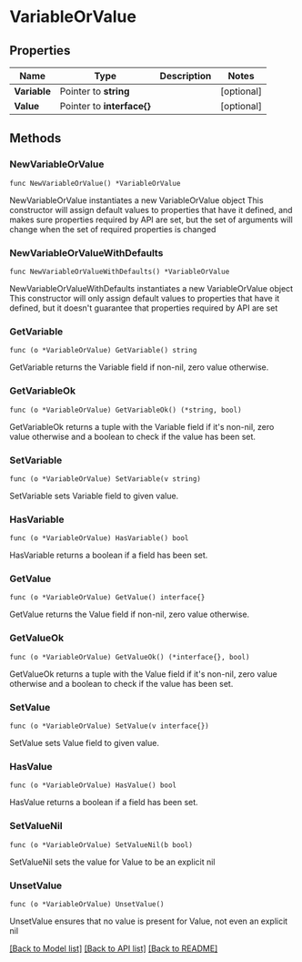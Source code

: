 # VariableOrValue

## Properties

Name | Type | Description | Notes
------------ | ------------- | ------------- | -------------
**Variable** | Pointer to **string** |  | [optional] 
**Value** | Pointer to **interface{}** |  | [optional] 

## Methods

### NewVariableOrValue

`func NewVariableOrValue() *VariableOrValue`

NewVariableOrValue instantiates a new VariableOrValue object
This constructor will assign default values to properties that have it defined,
and makes sure properties required by API are set, but the set of arguments
will change when the set of required properties is changed

### NewVariableOrValueWithDefaults

`func NewVariableOrValueWithDefaults() *VariableOrValue`

NewVariableOrValueWithDefaults instantiates a new VariableOrValue object
This constructor will only assign default values to properties that have it defined,
but it doesn't guarantee that properties required by API are set

### GetVariable

`func (o *VariableOrValue) GetVariable() string`

GetVariable returns the Variable field if non-nil, zero value otherwise.

### GetVariableOk

`func (o *VariableOrValue) GetVariableOk() (*string, bool)`

GetVariableOk returns a tuple with the Variable field if it's non-nil, zero value otherwise
and a boolean to check if the value has been set.

### SetVariable

`func (o *VariableOrValue) SetVariable(v string)`

SetVariable sets Variable field to given value.

### HasVariable

`func (o *VariableOrValue) HasVariable() bool`

HasVariable returns a boolean if a field has been set.

### GetValue

`func (o *VariableOrValue) GetValue() interface{}`

GetValue returns the Value field if non-nil, zero value otherwise.

### GetValueOk

`func (o *VariableOrValue) GetValueOk() (*interface{}, bool)`

GetValueOk returns a tuple with the Value field if it's non-nil, zero value otherwise
and a boolean to check if the value has been set.

### SetValue

`func (o *VariableOrValue) SetValue(v interface{})`

SetValue sets Value field to given value.

### HasValue

`func (o *VariableOrValue) HasValue() bool`

HasValue returns a boolean if a field has been set.

### SetValueNil

`func (o *VariableOrValue) SetValueNil(b bool)`

 SetValueNil sets the value for Value to be an explicit nil

### UnsetValue
`func (o *VariableOrValue) UnsetValue()`

UnsetValue ensures that no value is present for Value, not even an explicit nil

[[Back to Model list]](../README.md#documentation-for-models) [[Back to API list]](../README.md#documentation-for-api-endpoints) [[Back to README]](../README.md)


